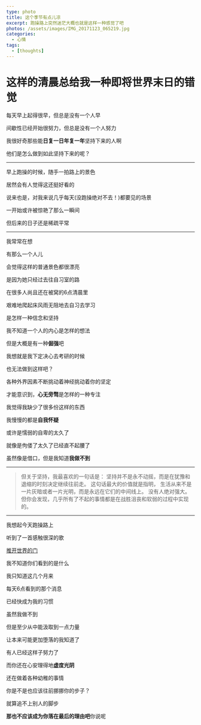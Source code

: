 ```yaml
---
type: photo
title: 这个季节有点儿凉
excerpt: 跑操路上突然迷茫大概也就是这样一种感觉了吧
photos: /assets/images/IMG_20171123_065219.jpg
categories:
  - 心情
tags:
  - [thoughts]
---
```

# 这样的清晨总给我一种即将世界末日的错觉

每天早上起得很早，但总是没有一个人早

间歇性已经开始很努力，但总是没有一个人努力

我很好奇那些能**日复一日年复一年**坚持下来的人啊

他们是怎么做到如此坚持下来的呢？

-----------------------------------------------------

早上跑操的时候，随手一拍路上的景色

居然会有人觉得这还挺好看的

说来也是，对我来说几乎每天(没跑操绝对不去！)都要见的场景

一开始或许被惊艳了那么一瞬间

但后来的日子还是稀疏平常

-----------------------------------------------------

我常常在想

有那么一个人儿

会觉得这样的普通景色都很漂亮

是因为她只经过去往自习室的路

在很多人尚且还在被窝的6点清晨里

艰难地爬起床风雨无阻地去自习去学习

是怎样一种信念和坚持

我不知道一个人的内心是怎样的想法

但是大概是有一种**倔强**吧

我想就是我下定决心去考研的时候

也无法做到这样吧？

各种外界因素不断挑动着神经挑动着你的坚定

才能意识到，**心无旁骛**是怎样的一种专注

我觉得我缺少了很多份这样的东西

我慢慢的都是**自我怀疑**

或许是懦弱的自卑的太久了

就像是佝偻了太久了已经直不起腰了

虽然像是借口，但是我知道**我做不到**

-----------------------------------------------------

>但关于坚持，我最喜欢的一句话是：
>坚持并不是永不动摇，而是在犹豫和退缩的时刻决定继续往前走。
>这句话最大的价值就是指明，
>生活从来不是一片灰暗或者一片光明，而是永远在它们的中间线上。
>没有人绝对强大。
>但你会发现，几乎所有了不起的事情都是在战胜沮丧和软弱的过程中实现的。

-----------------------------------------------------

我想起今天跑操路上

听到了一首感触很深的歌

[推开世界的门](https://music.163.com/#/song?id=441120217)

我不知道你们看到的是什么

我只知道这几个月来

每天6点看到的那个消息

已经快成为我的习惯

虽然我做不到

但是至少从中能汲取到一点力量

让本来可能更加堕落的我知道了

有人已经这样子努力了

而你还在心安理得地**虚度光阴**

还在做着各种幼稚的事情

你是不是也应该往前挪挪你的步子？

就算追不上别人的脚步

**那也不应该成为你落在最后的理由吧**你说呢
